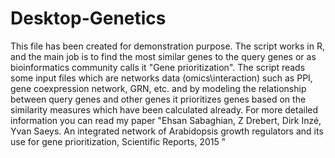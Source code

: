# Desktop-Genetics

This file has been created for demonstration purpose. 
The script works in R, and the main job is to find the most similar genes to the query genes or as bioinformatics community calls it "Gene prioritization".
The script reads some input files which are networks data (omics\interaction) such as PPI, gene coexpression network, GRN, etc. and by modeling the relationship between query genes and other genes it prioritizes genes based on the similarity measures which have been calculated already. For more detailed information you can read my paper "Ehsan Sabaghian, Z Drebert, Dirk Inzé, Yvan Saeys. An integrated network of Arabidopsis growth regulators and its use for gene prioritization, Scientific Reports, 2015
"
